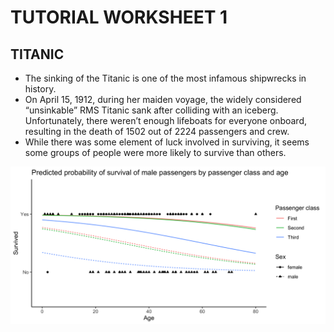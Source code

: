 # TUTORIAL WORKSHEET 1
## TITANIC
- The sinking of the Titanic is one of the most infamous shipwrecks in history.
- On April 15, 1912, during her maiden voyage, the widely considered “unsinkable” RMS Titanic sank after colliding with an iceberg. Unfortunately, there weren’t enough lifeboats for everyone onboard, resulting in the death of 1502 out of 2224 passengers and crew.
- While there was some element of luck involved in surviving, it seems some groups of people were more likely to survive than others.

![](https://github.com/sm2302/labs-titanic-azwaien/blob/main/pred_prob_surv.png?raw=true)
